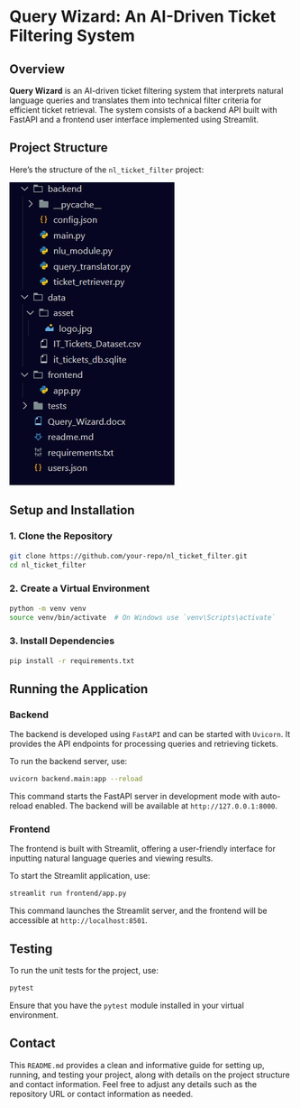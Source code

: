# Query Wizard: An AI-Driven Ticket Filtering System

## Overview

**Query Wizard** is an AI-driven ticket filtering system that interprets natural language queries and translates them into technical filter criteria for efficient ticket retrieval. The system consists of a backend API built with FastAPI and a frontend user interface implemented using Streamlit.

## Project Structure

Here’s the structure of the `nl_ticket_filter` project:

![Alt text](https://github.com/TheerajSubhakaarAS/Query_Wizard/blob/main/data/asset/structure.jpg)


## Setup and Installation

### 1. Clone the Repository

```bash
git clone https://github.com/your-repo/nl_ticket_filter.git
cd nl_ticket_filter
```
### 2. Create a Virtual Environment

```bash
python -m venv venv
source venv/bin/activate  # On Windows use `venv\Scripts\activate`
```
### 3. Install Dependencies

```bash
pip install -r requirements.txt
```
## Running the Application

### Backend

The backend is developed using `FastAPI` and can be started with `Uvicorn`. It provides the API endpoints for processing queries and retrieving tickets.

To run the backend server, use:

```bash
uvicorn backend.main:app --reload
```
This command starts the FastAPI server in development mode with auto-reload enabled. The backend will be available at `http://127.0.0.1:8000`.

### Frontend

The frontend is built with Streamlit, offering a user-friendly interface for inputting natural language queries and viewing results.

To start the Streamlit application, use:
```bash
streamlit run frontend/app.py
```

This command launches the Streamlit server, and the frontend will be accessible at `http://localhost:8501`. 

## Testing

To run the unit tests for the project, use:
```bash
pytest
```
Ensure that you have the `pytest` module installed in your virtual environment.

## Contact


This `README.md` provides a clean and informative guide for setting up, running, and testing your project, along with details on the project structure and contact information. Feel free to adjust any details such as the repository URL or contact information as needed.

